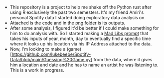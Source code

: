 - This repository is a project to help me shake off the Python rust after using R exclusively the past two semesters. It's my friend Amiri's personal Spotify data I started doing exploratory data analysis on.  
- Attached is the [code](https://github.com/lukebeebe/Spotify-Data/blob/main/Amiri%20Analysis.py) and in the [png folder](https://github.com/lukebeebe/Spotify-Data/tree/main/png) is its outputs.  
- After some analysis, I figured it'd be better if I could make something for him to do analysis with. So I started making a [Mad Libs prompt](https://github.com/lukebeebe/Spotify-Data/blob/main/Song%20and%20Location.py) that takes his inputs of year, month, day to eventually find a specific time where it looks up his location via his IP Address attached to the data.  
- Now, I'm looking to make a (game)[https://github.com/lukebeebe/Spotify-Data/blob/main/Guessing%20Game.py] from the data, where it gives him a location and date and he has to name an artist he was listening to. This is a work in progress.  

